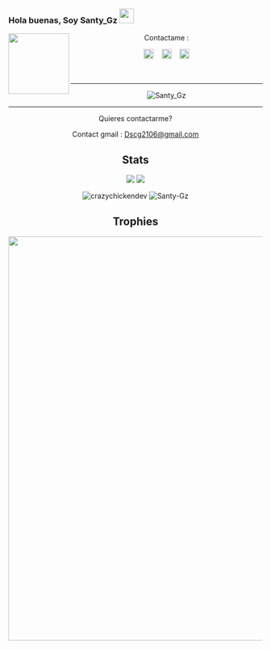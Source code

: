### Hola buenas, Soy Santy_Gz <img src="https://github.com/TheDudeThatCode/TheDudeThatCode/blob/master/Assets/Hi.gif" width="29px">
<img src="https://github.com/NazwaS/NazwaS/blob/main/img/Nazwa.jpg" width=120 height="120" align="left">
<center>
Contactame :

<a href="https://web.facebook.com/profile.php?id=100060138295881"><img src="https://image.flaticon.com/icons/svg/174/174848.svg" alt="alt text" width="20" height="20"></a>      &nbsp;&nbsp;   <a href="https://instagram.com/santy_gz_404"><img src="https://image.flaticon.com/icons/svg/174/174855.svg" alt="alt text" width="20" height="20"></a>
 &nbsp;&nbsp; 
<a href="https://twitter.com/NazwaSa72637177"><img src="https://www.flaticon.com/svg/static/icons/svg/124/124021.svg" alt="alt text" width="20" height="20"></a>




&nbsp;&nbsp;     &nbsp;&nbsp;    &nbsp;&nbsp;   &nbsp;&nbsp;   &nbsp;&nbsp;   

---

<img src="https://media4.giphy.com/media/qLFKvOpoS1N7ts7xO8/giphy.gif" alt="Santy_Gz">

---


Quieres contactarme?

Contact gmail : Dscg2106@gmail.com

## Stats

<a href="https://github.com/Santy-Gz"><img src="https://github-readme-stats.vercel.app/api?username=Santy-Gz&show_icons=true&theme=radical"></a>
<a href="https://github.com/Santy-Gz"><img src="https://github-readme-stats.vercel.app/api/top-langs/?username=Santy-Gz&theme=highcontrast&layout=compact"></a>

<!--START_SECTION:waka-->
<!--END_SECTION:waka-->
<p align="center" height='130px'> <img src="https://github-readme-stats.vercel.app/api?username=Santy-Gz&show_icons=true&hide_title=true&include_all_commits=true&line_height=21&bg_color=0,64FFDA,64FFDA,A9EFDE,F2FFFC&count_public=true&theme=graywhite" alt="crazychickendev"/> <img src="https://github-readme-stats.vercel.app/api/top-langs/?username=Santy-Gz&layout=compact&show_icons=true&bg_color=0,EFFDF9,CBFFF3,64FFDA&theme=graywhite&hide_title=true" alt="Santy-Gz"/> </p>

## Trophies
<p align="center"> <img width=800 src="https://github-profile-trophy.vercel.app/?username=Santy-Gz&row=2&column=3"/>
